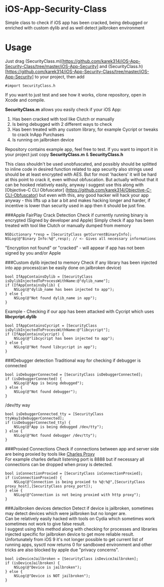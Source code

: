 # iOS-App-Security-Class
Simple class to check if iOS app has been cracked, being debugged or enriched with custom dylib and as well detect jailbroken environment<br>

# Usage
Just drag (SecurityClass.m)[https://github.com/karek314/iOS-App-Security-Class/tree/master/iOS-App-Security] and (SecurityClass.h)[https://github.com/karek314/iOS-App-Security-Class/tree/master/iOS-App-Security] to your project, then add
```objc
#import SecurityClass.h
```
If you want to just test and see how it works, clone repository, open in Xcode and compile.

<b>SecurityClass.m</b> allows you easily check if your iOS App:<br>
1. Has been cracked with tool like Clutch or manually<br>
2. Is being debugged with 2 different ways to check<br>
3. Has been treated with any custom library, for example Cycript or tweaks to crack InApp Purchases<br>
4. Is running on jailbroken device

Repository contains example app, feel free to test. If you want to import it in your project just copy <b>SecurityClass.m</b> & <b>SecurityClass.h</b>

This class shouldn't be used unobfuscated, and possibly should be splitted to inline code in desired function related to app security also strings used should be at least encrypted with AES. But for most 'hackers' it will be hard at this point to crack it, even without obfuscation. But actually without that it can be hooked relatively easily, anyway i suggest use this along with [Objective-C CLI Obfuscator]
(https://github.com/karek314/Objective-C-CLI-Obfuscator) but even with this, any good hacker will hack your app anyway - this lifts up a bar a bit and makes hacking longer and harder, if incentive is lower than security used in app then it should be just fine.

###Apple FairPlay Crack Detection
Check if currently running binary is encrypted (Signed by developer and Apple)
Simply check if app has been treated with tool like Clutch or manually dumped from memory
```objc
NSDictionary *resp = [SecurityClass getCurrentBinaryInfo];
NSLog(@"Binary Info:%@",resp); // <- Gives all necessary informations
```
"Encryption not found" or "cracked" - will appear if app has not been signed by you and/or Apple


###Custom dylib injected to memory
Check if any library has been injected into app process(can be easily done on jailbroken device)
```objc
bool IfAppContainsDylib = [SecurityClass isDylibInjectedToProcessWithName:@"dylib_name"];
if (IfAppContainsDylib) {
    NSLog(@"dylib_name has been injected to app");
} else {
    NSLog(@"Not found dylib_name in app");
}
```
Example - Checking if our app has been attacked with Cycript which uses <b>libcycript.dylib</b>
```objc
bool IfAppContainsCycript = [SecurityClass isDylibInjectedToProcessWithName:@"libcycript"];
if (IfAppContainsCycript) {
    NSLog(@"libcycript has been injected to app");
} else {
    NSLog(@"Not found libcycript in app");
}
```

###Debugger detection
Traditional way for checking if debugger is connected
```objc
bool isDebuggerConnected = [SecurityClass isDebuggerConnected];
if (isDebuggerConnected) {
    NSLog(@"App is being debugged");
} else {
    NSLog(@"Not found debugger");
}
```
/dev/tty way
```objc
bool isDebuggerConnected_tty = [SecurityClass ttyWayIsDebuggerConnected];
if (isDebuggerConnected_tty) {
    NSLog(@"App is being debugged /dev/tty");
} else {
    NSLog(@"Not found debugger /dev/tty");
}
```

###Proxied Connections
Check if connections between app and server side are being proxied by tools like [Charles Proxy](https://www.charlesproxy.com)<br>
For example charles default listening port is 8888 but if necessary all connections can be dropped when proxy is detected.<br>
```objc
bool isConnectionProxied = [SecurityClass isConnectionProxied];
if (isConnectionProxied) {
    NSLog(@"Connection is being proxied to %@:%@",[SecurityClass proxy_host],[SecurityClass proxy_port]);
} else {
    NSLog(@"Connection is not being proxied with http proxy");
}
```

###Jailbroken devices detection
Detect if device is jailbroken, sometimes may detect devices which were jailbroken but no longer are.<br>
Can be relatively easily hacked with tools on Cydia which sometimes work sometimes not work to give false result.<br>
I suggest using this method along with checking for processes and libraries injected specific for jailbroken device to get more reliable result.<br>
Unfortunately from iOS 9 it's not longer possible to get current list of running apps, sysctl now returns 0 for sandboxed environment and other tricks are also blocked by apple due "privacy concerns".

```objc
bool isDeviceJailbroken = [SecurityClass isDeviceJailbroken];
if (isDeviceJailbroken) {
    NSLog(@"Device is jailbroken");
} else {
    NSLog(@"Device is NOT jailbroken");
}
```
